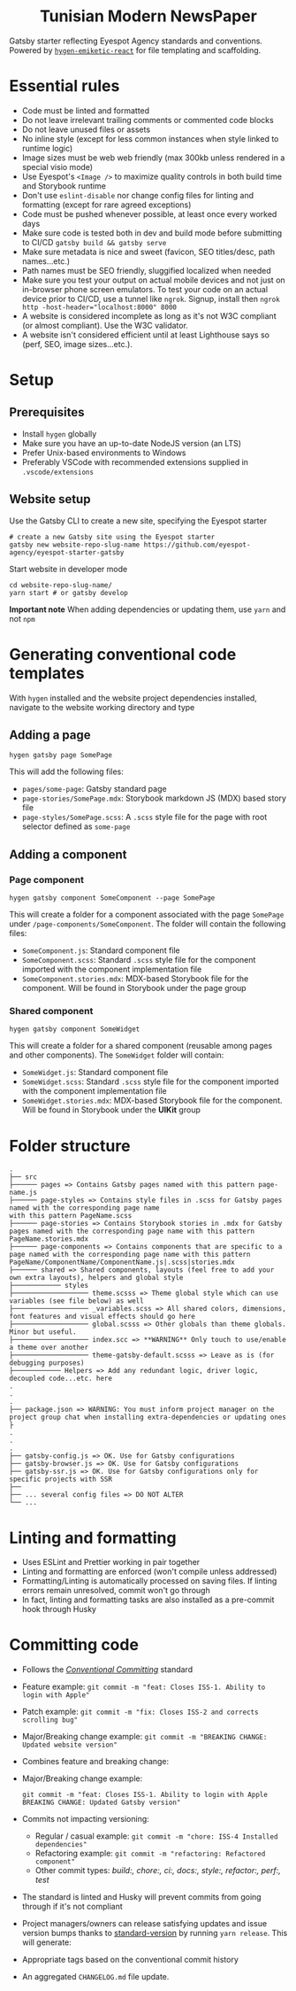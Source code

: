 <h1 align="center">
Tunisian Modern NewsPaper
</h1>

Gatsby starter reflecting Eyespot Agency standards and conventions. Powered by [`hygen-emiketic-react`](https://www.npmjs.com/package/hygen-emiketic-react) for file templating and scaffolding.

# Essential rules

- Code must be linted and formatted
- Do not leave irrelevant trailing comments or commented code blocks
- Do not leave unused files or assets
- No inline style (except for less common instances when style linked to runtime logic)
- Image sizes must be web web friendly (max 300kb unless rendered in a special visio mode)
- Use Eyespot's `<Image />` to maximize quality controls in both build time and Storybook runtime
- Don't use `eslint-disable` nor change config files for linting and formatting (except for rare agreed exceptions)
- Code must be pushed whenever possible, at least once every worked days
- Make sure code is tested both in dev and build mode before submitting to CI/CD `gatsby build && gatsby serve`
- Make sure metadata is nice and sweet (favicon, SEO titles/desc, path names...etc.)
- Path names must be SEO friendly, sluggified localized when needed
- Make sure you test your output on actual mobile devices and not just on in-browser phone screen emulators. To test your code on an actual device prior to CI/CD, use a tunnel like `ngrok`. Signup, install then `ngrok http -host-header="localhost:8000" 8000`
- A website is considered incomplete as long as it's not W3C compliant (or almost compliant). Use the W3C validator.
- A website isn't considered efficient until at least Lighthouse says so (perf, SEO, image sizes...etc.).

# Setup

## Prerequisites

- Install `hygen` globally
- Make sure you have an up-to-date NodeJS version (an LTS)
- Prefer Unix-based environments to Windows
- Preferably VSCode with recommended extensions supplied in `.vscode/extensions`

## Website setup

Use the Gatsby CLI to create a new site, specifying the Eyespot starter

```shell
# create a new Gatsby site using the Eyespot starter
gatsby new website-repo-slug-name https://github.com/eyespot-agency/eyespot-starter-gatsby
```

Start website in developer mode

```shell
cd website-repo-slug-name/
yarn start # or gatsby develop
```

**Important note** When adding dependencies or updating them, use `yarn` and not `npm`

# Generating conventional code templates

With `hygen` installed and the website project dependencies installed, navigate to the website working directory and type

## Adding a page

`hygen gatsby page SomePage`

This will add the following files:

- `pages/some-page`: Gatsby standard page
- `page-stories/SomePage.mdx`: Storybook markdown JS (MDX) based story file
- `page-styles/SomePage.scss`: A `.scss` style file for the page with root selector defined as `some-page`

## Adding a component

### Page component

`hygen gatsby component SomeComponent --page SomePage`

This will create a folder for a component associated with the page `SomePage` under `/page-components/SomeComponent`. The folder will contain the following files:

- `SomeComponent.js`: Standard component file
- `SomeComponent.scss`: Standard `.scss` style file for the component imported with the component implementation file
- `SomeComponent.stories.mdx`: MDX-based Storybook file for the component. Will be found in Storybook under the page group

### Shared component

`hygen gatsby component SomeWidget`

This will create a folder for a shared component (reusable among pages and other components). The `SomeWidget` folder will contain:

- `SomeWidget.js`: Standard component file
- `SomeWidget.scss`: Standard `.scss` style file for the component imported with the component implementation file
- `SomeWidget.stories.mdx`: MDX-based Storybook file for the component. Will be found in Storybook under the **UIKit** group

# Folder structure

    .
    ├── src
    ├────── pages => Contains Gatsby pages named with this pattern page-name.js
    ├────── page-styles => Contains style files in .scss for Gatsby pages named with the corresponding page name
    with this pattern PageName.scss
    ├────── page-stories => Contains Storybook stories in .mdx for Gatsby pages named with the corresponding page name with this pattern PageName.stories.mdx
    ├────── page-components => Contains components that are specific to a page named with the corresponding page name with this pattern PageName/ComponentName/ComponentName.js|.scss|stories.mdx
    ├────── shared => Shared components, layouts (feel free to add your own extra layouts), helpers and global style
    ├──────────── styles
    ├─────────────────── theme.scsss => Theme global style which can use variables (see file below) as well
    ├─────────────────── _variables.scss => All shared colors, dimensions, font features and visual effects should go here
    ├─────────────────── global.scsss => Other globals than theme globals. Minor but useful.
    ├─────────────────── index.scc => **WARNING** Only touch to use/enable a theme over another
    ├─────────────────── theme-gatsby-default.scsss => Leave as is (for debugging purposes)
    ├──────────── Helpers => Add any redundant logic, driver logic, decoupled code...etc. here
    .
    .
    .
    ├── package.json => WARNING: You must inform project manager on the project group chat when installing extra-dependencies or updating ones
    ├
    .
    .
    .
    ├── gatsby-config.js => OK. Use for Gatsby configurations
    ├── gatsby-browser.js => OK. Use for Gatsby configurations
    ├── gatsby-ssr.js => OK. Use for Gatsby configurations only for specific projects with SSR
    ├──
    ├── ... several config files => DO NOT ALTER
    └── ...

# Linting and formatting

- Uses ESLint and Prettier working in pair together
- Linting and formatting are enforced (won't compile unless addressed)
- Formatting/Linting is automatically processed on saving files. If linting errors remain unresolved, commit won't go through
- In fact, linting and formatting tasks are also
  installed as a pre-commit hook through Husky

# Committing code

- Follows the [_Conventional Committing_](https://www.conventionalcommits.org/en/v1.0.0/) standard

- Feature example: `git commit -m "feat: Closes ISS-1. Ability to login with Apple"`
- Patch example: `git commit -m "fix: Closes ISS-2 and corrects scrolling bug"`
- Major/Breaking change example: `git commit -m "BREAKING CHANGE: Updated website version"`
- Combines feature and breaking change:
- Major/Breaking change example:

  `git commit -m "feat: Closes ISS-1. Ability to login with Apple BREAKING CHANGE: Updated Gatsby version"`

- Commits not impacting versioning:

  - Regular / casual example: `git commit -m "chore: ISS-4 Installed dependencies"`
  - Refactoring example: `git commit -m "refactoring: Refactored component"`
  - Other commit types: _build:, chore:, ci:, docs:, style:, refactor:, perf:, test_

- The standard is linted and Husky will prevent commits from going through if it's not compliant
- Project managers/owners can release satisfying updates and issue version bumps thanks to [standard-version](https://github.com/conventional-changelog/standard-version) by running `yarn release`. This will generate:
- Appropriate tags based on the conventional commit history
- An aggregated `CHANGELOG.md` file update.
